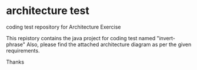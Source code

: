 # architecture test
coding test repository for Architecture Exercise


This repistory contains the java project for coding test named "invert-phrase"
Also, please find the attached architecture diagram as per the given requirements. 

Thanks


